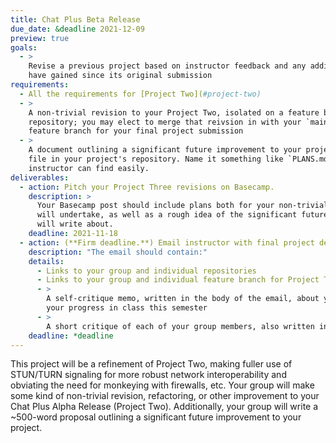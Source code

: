 ```yaml
---
title: Chat Plus Beta Release
due_date: &deadline 2021-12-09
preview: true
goals:
  - >
    Revise a previous project based on instructor feedback and any additional knowledge that you
    have gained since its original submission
requirements:
  - All the requirements for [Project Two](#project-two)
  - >
    A non-trivial revision to your Project Two, isolated on a feature branch in your upstream
    repository; you may elect to merge that reivsion in with your `main` branch, but preserve the
    feature branch for your final project submission
  - >
    A document outlining a significant future improvement to your project. Write this as a markdown
    file in your project's repository. Name it something like `PLANS.md` or something else that the
    instructor can find easily.
deliverables:
  - action: Pitch your Project Three revisions on Basecamp.
    description: >
      Your Basecamp post should include plans both for your non-trivial revision that your group
      will undertake, as well as a rough idea of the significant future improvement your group
      will write about.
    deadline: 2021-11-18
  - action: (**Firm deadline.**) Email instructor with final project deliverables.
    description: "The email should contain:"
    details:
      - Links to your group and individual repositories
      - Links to your group and individual feature branch for Project Three
      - >
        A self-critique memo, written in the body of the email, about your work on the project and
        your progress in class this semester
      - >
        A short critique of each of your group members, also written in the body of the email
    deadline: *deadline
---
```


This project will be a refinement of Project Two, making fuller use of STUN/TURN signaling for more
robust network interoperability and obviating the need for monkeying with firewalls, etc. Your group
will make some kind of non-trivial revision, refactoring, or other improvement to your Chat Plus
Alpha Release (Project Two). Additionally, your group will write a ~500-word proposal outlining a
significant future improvement to your project.
